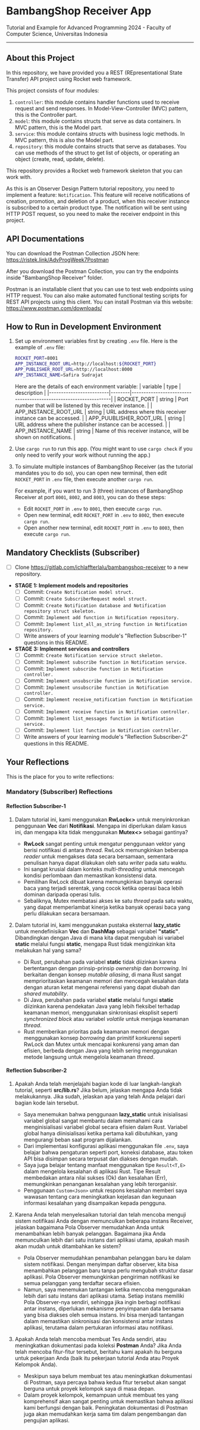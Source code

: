 # BambangShop Receiver App
Tutorial and Example for Advanced Programming 2024 - Faculty of Computer Science, Universitas Indonesia

---

## About this Project
In this repository, we have provided you a REST (REpresentational State Transfer) API project using Rocket web framework.

This project consists of four modules:
1.  `controller`: this module contains handler functions used to receive request and send responses.
    In Model-View-Controller (MVC) pattern, this is the Controller part.
2.  `model`: this module contains structs that serve as data containers.
    In MVC pattern, this is the Model part.
3.  `service`: this module contains structs with business logic methods.
    In MVC pattern, this is also the Model part.
4.  `repository`: this module contains structs that serve as databases.
    You can use methods of the struct to get list of objects, or operating an object (create, read, update, delete).

This repository provides a Rocket web framework skeleton that you can work with.

As this is an Observer Design Pattern tutorial repository, you need to implement a feature: `Notification`.
This feature will receive notifications of creation, promotion, and deletion of a product, when this receiver instance is subscribed to a certain product type.
The notification will be sent using HTTP POST request, so you need to make the receiver endpoint in this project.

## API Documentations

You can download the Postman Collection JSON here: https://ristek.link/AdvProgWeek7Postman

After you download the Postman Collection, you can try the endpoints inside "BambangShop Receiver" folder.

Postman is an installable client that you can use to test web endpoints using HTTP request.
You can also make automated functional testing scripts for REST API projects using this client.
You can install Postman via this website: https://www.postman.com/downloads/

## How to Run in Development Environment
1.  Set up environment variables first by creating `.env` file.
    Here is the example of `.env` file:
    ```bash
    ROCKET_PORT=8001
    APP_INSTANCE_ROOT_URL=http://localhost:${ROCKET_PORT}
    APP_PUBLISHER_ROOT_URL=http://localhost:8000
    APP_INSTANCE_NAME=Safira Sudrajat
    ```
    Here are the details of each environment variable:
    | variable                | type   | description                                                     |
    |-------------------------|--------|-----------------------------------------------------------------|
    | ROCKET_PORT             | string | Port number that will be listened by this receiver instance.    |
    | APP_INSTANCE_ROOT_URL   | string | URL address where this receiver instance can be accessed.       |
    | APP_PUUBLISHER_ROOT_URL | string | URL address where the publisher instance can be accessed.       |
    | APP_INSTANCE_NAME       | string | Name of this receiver instance, will be shown on notifications. |
2.  Use `cargo run` to run this app.
    (You might want to use `cargo check` if you only need to verify your work without running the app.)
3.  To simulate multiple instances of BambangShop Receiver (as the tutorial mandates you to do so),
    you can open new terminal, then edit `ROCKET_PORT` in `.env` file, then execute another `cargo run`.

    For example, if you want to run 3 (three) instances of BambangShop Receiver at port `8001`, `8002`, and `8003`, you can do these steps:
    -   Edit `ROCKET_PORT` in `.env` to `8001`, then execute `cargo run`.
    -   Open new terminal, edit `ROCKET_PORT` in `.env` to `8002`, then execute `cargo run`.
    -   Open another new terminal, edit `ROCKET_PORT` in `.env` to `8003`, then execute `cargo run`.

## Mandatory Checklists (Subscriber)
-   [ ] Clone https://gitlab.com/ichlaffterlalu/bambangshop-receiver to a new repository.
-   **STAGE 1: Implement models and repositories**
    -   [ ] Commit: `Create Notification model struct.`
    -   [ ] Commit: `Create SubscriberRequest model struct.`
    -   [ ] Commit: `Create Notification database and Notification repository struct skeleton.`
    -   [ ] Commit: `Implement add function in Notification repository.`
    -   [ ] Commit: `Implement list_all_as_string function in Notification repository.`
    -   [ ] Write answers of your learning module's "Reflection Subscriber-1" questions in this README.
-   **STAGE 3: Implement services and controllers**
    -   [ ] Commit: `Create Notification service struct skeleton.`
    -   [ ] Commit: `Implement subscribe function in Notification service.`
    -   [ ] Commit: `Implement subscribe function in Notification controller.`
    -   [ ] Commit: `Implement unsubscribe function in Notification service.`
    -   [ ] Commit: `Implement unsubscribe function in Notification controller.`
    -   [ ] Commit: `Implement receive_notification function in Notification service.`
    -   [ ] Commit: `Implement receive function in Notification controller.`
    -   [ ] Commit: `Implement list_messages function in Notification service.`
    -   [ ] Commit: `Implement list function in Notification controller.`
    -   [ ] Write answers of your learning module's "Reflection Subscriber-2" questions in this README.

## Your Reflections
This is the place for you to write reflections:

### Mandatory (Subscriber) Reflections

#### Reflection Subscriber-1

1. Dalam tutorial ini, kami menggunakan **RwLock<>** untuk menyinkronkan penggunaan **Vec** dari **Notifikasi**. Mengapa ini diperlukan dalam kasus ini, dan mengapa kita tidak menggunakan **Mutex<>** sebagai gantinya?
    - **RwLock<Vec>** sangat penting untuk mengatur penggunaan vektor yang berisi notifikasi di antara *thread*. RwLock memungkinkan beberapa *reader* untuk mengakses data secara bersamaan, sementara penulisan hanya dapat dilakukan oleh satu *writer* pada satu waktu.
    - Ini sangat krusial dalam konteks *multi-threading* untuk mencegah kondisi perlombaan dan memastikan konsistensi data.
    - Pemilihan RwLock dibuat karena memungkinkan banyak operasi baca yang terjadi serentak, yang cocok ketika operasi baca lebih dominan daripada operasi tulis.
    - Sebaliknya, Mutex membatasi akses ke satu *thread* pada satu waktu, yang dapat memperlambat kinerja ketika banyak operasi baca yang perlu dilakukan secara bersamaan.

2. Dalam tutorial ini, kami menggunakan pustaka eksternal **lazy_static** untuk mendefinisikan **Vec** dan **DashMap** sebagai variabel **"static"**. Dibandingkan dengan Java di mana kita dapat mengubah isi variabel **static** melalui fungsi **static**, mengapa Rust tidak mengizinkan kita melakukan hal yang sama?
    - Di Rust, perubahan pada variabel **static** tidak diizinkan karena bertentangan dengan prinsip-prinsip *ownership* dan *borrowing*. Ini berkaitan dengan konsep *mutable aliasing*, di mana Rust sangat memprioritaskan keamanan memori dan mencegah kesalahan data dengan aturan ketat mengenai referensi yang dapat diubah dan *shared mutability*.
    - Di Java, perubahan pada variabel **static** melalui fungsi **static** diizinkan karena pendekatan Java yang lebih fleksibel terhadap keamanan memori, menggunakan sinkronisasi eksplisit seperti *synchronized block* atau variabel *volatile* untuk menjaga keamanan *thread*.
    - Rust memberikan prioritas pada keamanan memori dengan menggunakan konsep *borrowing* dan primitif konkurensi seperti RwLock dan Mutex untuk mencapai konkurensi yang aman dan efisien, berbeda dengan Java yang lebih sering menggunakan metode langsung untuk mengelola keamanan *thread*.

#### Reflection Subscriber-2

1. Apakah Anda telah menjelajahi bagian kode di luar langkah-langkah tutorial, seperti **src/lib.rs**? Jika belum, jelaskan mengapa Anda tidak melakukannya. Jika sudah, jelaskan apa yang telah Anda pelajari dari bagian kode lain tersebut.
    - Saya menemukan bahwa penggunaan **lazy_static** untuk inisialisasi variabel global sangat membantu dalam memahami cara menginisialisasi variabel global secara efisien dalam Rust. Variabel global hanya diinisialisasi ketika pertama kali dibutuhkan, yang mengurangi beban saat program dijalankan.
    - Dari implementasi konfigurasi aplikasi menggunakan file `.env`, saya belajar bahwa pengaturan seperti port, koneksi database, atau token API bisa disimpan secara terpusat dan diakses dengan mudah.
    - Saya juga belajar tentang manfaat menggunakan tipe `Result<T,E>` dalam mengelola kesalahan di aplikasi Rust. Tipe Result membedakan antara nilai sukses (Ok) dan kesalahan (Err), memungkinkan penanganan kesalahan yang lebih terorganisir.
    - Penggunaan `Custom<Json>` untuk respons kesalahan memberi saya wawasan tentang cara meningkatkan kejelasan dan kegunaan informasi kesalahan yang disampaikan kepada pengguna.

2. Karena Anda telah menyelesaikan tutorial dan telah mencoba menguji sistem notifikasi Anda dengan memunculkan beberapa instans Receiver, jelaskan bagaimana Pola Observer memudahkan Anda untuk menambahkan lebih banyak pelanggan. Bagaimana jika Anda memunculkan lebih dari satu instans dari aplikasi utama, apakah masih akan mudah untuk ditambahkan ke sistem?
    - Pola Observer memudahkan penambahan pelanggan baru ke dalam sistem notifikasi. Dengan menyimpan daftar observer, kita bisa menambahkan pelanggan baru tanpa perlu mengubah struktur dasar aplikasi. Pola Observer memungkinkan pengiriman notifikasi ke semua pelanggan yang terdaftar secara efisien.
    - Namun, saya menemukan tantangan ketika mencoba menggunakan lebih dari satu instans dari aplikasi utama. Setiap instans memiliki Pola Observer-nya sendiri, sehingga jika ingin berbagi notifikasi antar instans, diperlukan mekanisme penyimpanan data bersama yang bisa diakses oleh semua instans. Ini bisa menjadi tantangan dalam memastikan sinkronisasi dan konsistensi antar instans aplikasi, terutama dalam pertukaran informasi atau notifikasi.

3. Apakah Anda telah mencoba membuat Tes Anda sendiri, atau meningkatkan dokumentasi pada koleksi **Postman** Anda? Jika Anda telah mencoba fitur-fitur tersebut, beritahu kami apakah itu berguna untuk pekerjaan Anda (baik itu pekerjaan tutorial Anda atau Proyek Kelompok Anda).
    - Meskipun saya belum membuat tes atau meningkatkan dokumentasi di Postman, saya percaya bahwa kedua fitur tersebut akan sangat berguna untuk proyek kelompok saya di masa depan.
    - Dalam proyek kelompok, kemampuan untuk membuat tes yang komprehensif akan sangat penting untuk memastikan bahwa aplikasi kami berfungsi dengan baik. Peningkatan dokumentasi di Postman juga akan memudahkan kerja sama tim dalam pengembangan dan pengujian aplikasi.


